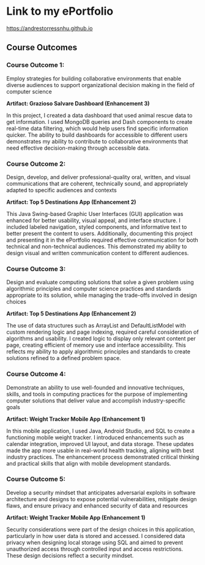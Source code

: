 # Link to my ePortfolio

https://andrestorressnhu.github.io


## Course Outcomes


### **Course Outcome 1:**

Employ strategies for building collaborative environments that enable diverse audiences to support organizational decision making in the field of computer science

**Artifact: Grazioso Salvare Dashboard (Enhancement 3)**

In this project, I created a data dashboard that used animal rescue data to get information. I used MongoDB queries and Dash components to create real-time data filtering, which would help users find specific information quicker. The ability to build dashboards for accessible to different users demonstrates my ability to contribute to collaborative environments that need effective decision-making through accessible data.


### **Course Outcome 2:**

Design, develop, and deliver professional-quality oral, written, and visual communications that are coherent, technically sound, and appropriately adapted to specific audiences and contexts

**Artifact: Top 5 Destinations App (Enhancement 2)**

This Java Swing-based Graphic User Interfaces (GUI) application was enhanced for better usability, visual appeal, and interface structure. I included labeled navigation, styled components, and informative text to better present the content to users. Additionally, documenting this project and presenting it in the ePortfolio required effective communication for both technical and non-technical audiences. This demonstrated my ability to design visual and written communication content to different audiences.


### **Course Outcome 3:**

Design and evaluate computing solutions that solve a given problem using algorithmic principles and computer science practices and standards appropriate to its solution, while managing the trade-offs involved in design choices

**Artifact: Top 5 Destinations App (Enhancement 2)**

The use of data structures such as ArrayList and DefaultListModel  with custom rendering logic and page indexing, required careful consideration of algorithms and usability. I created logic to display only relevant content per page, creating efficient of memory use and interface accessibility. This reflects my ability to apply algorithmic principles and standards to create solutions refined to a defined problem space.


### **Course Outcome 4:**

Demonstrate an ability to use well-founded and innovative techniques, skills, and tools in computing practices for the purpose of implementing computer solutions that deliver value and accomplish industry-specific goals

**Artifact: Weight Tracker Mobile App (Enhancement 1)**

In this mobile application, I used Java, Android Studio, and SQL to create a functioning mobile weight tracker. I introduced enhancements such as calendar integration, improved UI layout, and data storage. These updates made the app more usable in real-world health tracking, aligning with best industry practices. The enhancement process demonstrated critical thinking and practical skills that align with mobile development standards.


### **Course Outcome 5:**

Develop a security mindset that anticipates adversarial exploits in software architecture and designs to expose potential vulnerabilities, mitigate design flaws, and ensure privacy and enhanced security of data and resources

**Artifact: Weight Tracker Mobile App (Enhancement 1)**

Security considerations were part of the design choices in this application, particularly in how user data is stored and accessed. I considered data privacy when designing local storage using SQL and aimed to prevent unauthorized access through controlled input and access restrictions.  These design decisions reflect a security mindset.
